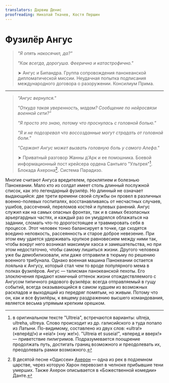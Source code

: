 ```yaml
---
translators: Дарвиш Денис
proofreading: Николай Ткачев, Костя Першин
---
```


# Фузилёр Ангус

> _"Я опять накосячил, да?"_
>
> _"Как всегда, дорогуша. Феерично и катастрофично."_
>
> ➤ Ангус и Бипандра. Группа сопровождения панокеанской дипломатической миссии. Неудачная попытка подписания международного договора о разоружении. Консилиум Прима.
>

---

> _"Ангус вернулся."_
>
> _"Откуда такая уверенность, мадам? Сообщение по нейросвязи военной сети?"_
>
> _"Я просто это знаю, потому что проснулась с головной болью."_
>
> _"Я и не подозревал что воссозданные могут страдать от головной боли."_
>
> _"Сержант Ангус может вызвать головную боль у самого Алефа."_
>
> ➤ Приватный разговор Жанны д'Арк и ее помошника.
> Боевой информационный пост крейсера ордена Сантьяго "Ультрея"[^1].
> Блокада Ахерона[^2]. Система Парадизо.

Многие считают Ангуса вредителем, проклятием и болезнью Панокеании. Мало кто из солдат имеет столь длинный послужной список, как это легендарный фузилёр. Но длинный не означает выдающийся: две трети времени своей службы он провел в различных военно-полевых госпиталях, восстанавливаясь от несчастных случаев, ушибов, рассечений, переломов костей и пулевых ранений. Ангус служил как на самых опасных фронтах, так и в самых безопасных арьергардных частях, и каждый раз он умудрялся облажаться на задании, сломать что-то дорогостоящее и травмировать себя в процессе. Этот человек тонко балансирует в точке, где сходятся воедино неловкость, рассеянность и старое доброе невезение. При этом ему удается удерживать хрупкое равновесием между ними так, чтобы вокруг него возникал максимум хаоса и замешательства, но при этом недостаточно, чтобы самому лишиться жизни. Другого человека уже бы демобилизовали, или даже отправили в тюрьму по решению военного трибунала. Однако военная машина Панокеании остается лояльна к Ангусу, который стал чем то вроде популярного мема в полках фузилёров. Ангус — талисман панокеанской пехоты. Его злоключения придают комичный оттенок жизни отождествляемого с Ангусом типичного рядового фузилёра: всегда отправляемый в гущу событий, всегда оказывающийся в самом худшем из возможных раскладов и выходящий из передряг помятым, но живым. Потому что он, как и все фузилёры, к вящему раздражению высшего командования, является весьма упрямым крепким орешком.

[^1]: в оригинальном тексте "Ultreia", встречаются варианты: ultreja, ultreha, ultreya. Слово происходит из др. галисийского а туда попало из Латыни. По-видимому, составлено из двух слов: «ultra!» («вперёд!») и «eia!» («ну же!»). "Ultreia et suseia!", «вперед и вверх!» — приветствие пилигримов. Подразумевается поощрение продолжать путь, достигать границ возможного и преодолевать их, преодолевать рамки возможного.
[^2]: В десятой песне «Одиссеи» [Ахерон](https://ru.wikipedia.org/wiki/%D0%90%D1%85%D0%B5%D1%80%D0%BE%D0%BD) — одна из рек в подземном царстве, через которую Харон перевозил в челноке прибывшие тени умерших. Также Ахерон описывается в «Божественной комедии» Данте.

